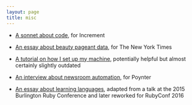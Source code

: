 ```yaml
---
layout: page
title: misc
---
```


- [A sonnet about code](https://increment.com/programming-languages/code-poetry/), for Increment

- [An essay about beauty pageant data](https://www.nytimes.com/2018/09/12/insider/miss-america-data-software.html), for The New York Times

- [A tutorial on how I set up my machine](https://open.nytimes.com/set-up-your-mac-like-an-interactive-news-developer-bb8d2c4097e5), potentially helpful but almost certainly slightly outdated

- [An interview about newsroom automation](https://www.poynter.org/tech-tools/2016/you-can-steal-sara-simons-sewage-bot-and-everything-else-she-makes/), for Poynter

- [An essay about learning languages](https://medium.com/@sarambsimon/learning-fluency-672988a7ae52), adapted from a talk at the 2015 Burlington Ruby Conference and later reworked for RubyConf 2016
